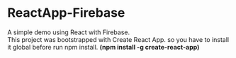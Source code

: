 # ReactApp-Firebase
A simple demo using React with Firebase.
<br />
This project was bootstrapped with Create React App. so you have to install it global before run npm install. <strong>(npm install -g create-react-app)</strong>
